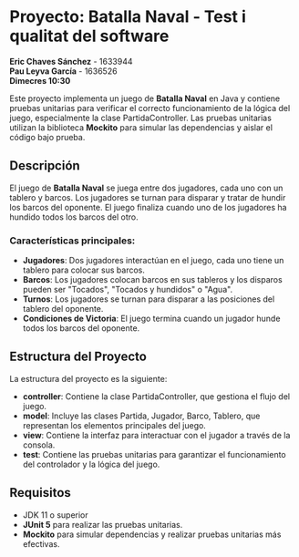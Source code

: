 # Proyecto: Batalla Naval - Test i qualitat del software

**Eric Chaves Sánchez** - 1633944  
**Pau Leyva García** - 1636526  
**Dimecres 10:30**  

Este proyecto implementa un juego de **Batalla Naval** en Java y contiene pruebas unitarias para verificar el correcto funcionamiento de la lógica del juego, especialmente la clase PartidaController. Las pruebas unitarias utilizan la biblioteca **Mockito** para simular las dependencias y aislar el código bajo prueba.

## Descripción

El juego de **Batalla Naval** se juega entre dos jugadores, cada uno con un tablero y barcos. Los jugadores se turnan para disparar y tratar de hundir los barcos del oponente. El juego finaliza cuando uno de los jugadores ha hundido todos los barcos del otro.

### Características principales:

- **Jugadores**: Dos jugadores interactúan en el juego, cada uno tiene un tablero para colocar sus barcos.
- **Barcos**: Los jugadores colocan barcos en sus tableros y los disparos pueden ser "Tocados", "Tocados y hundidos" o "Agua".
- **Turnos**: Los jugadores se turnan para disparar a las posiciones del tablero del oponente.
- **Condiciones de Victoria**: El juego termina cuando un jugador hunde todos los barcos del oponente.

## Estructura del Proyecto

La estructura del proyecto es la siguiente:


- **controller**: Contiene la clase PartidaController, que gestiona el flujo del juego.
- **model**: Incluye las clases Partida, Jugador, Barco, Tablero, que representan los elementos principales del juego.
- **view**: Contiene la interfaz para interactuar con el jugador a través de la consola.
- **test**: Contiene las pruebas unitarias para garantizar el funcionamiento del controlador y la lógica del juego.

## Requisitos

- JDK 11 o superior
- **JUnit 5** para realizar las pruebas unitarias.
- **Mockito** para simular dependencias y realizar pruebas unitarias más efectivas.
